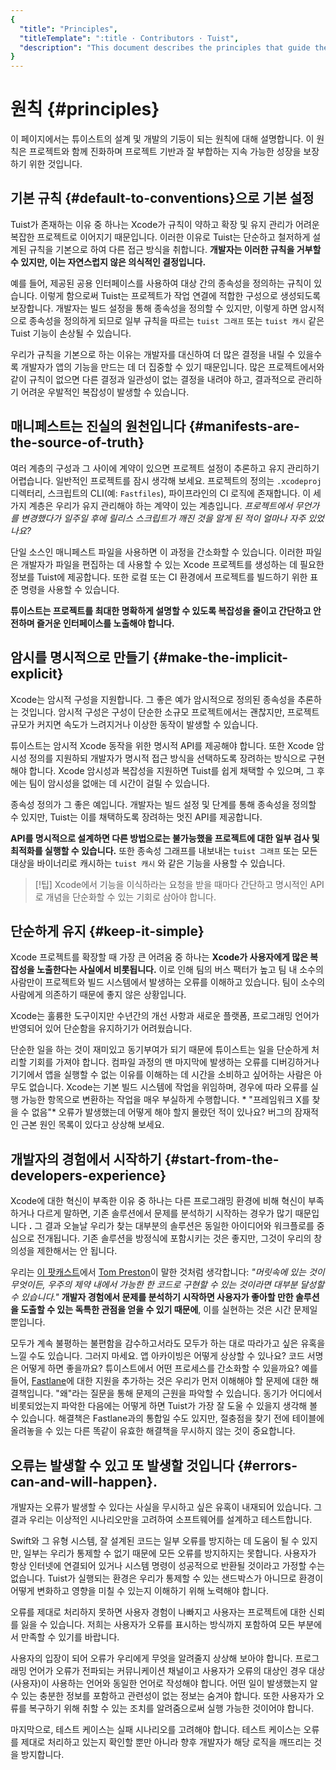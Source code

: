 ```yaml
---
{
  "title": "Principles",
  "titleTemplate": ":title · Contributors · Tuist",
  "description": "This document describes the principles that guide the development of Tuist."
}
---
```

# 원칙 {#principles}

이 페이지에서는 튜이스트의 설계 및 개발의 기둥이 되는 원칙에 대해 설명합니다. 이 원칙은 프로젝트와 함께 진화하며 프로젝트 기반과 잘 부합하는
지속 가능한 성장을 보장하기 위한 것입니다.

## 기본 규칙 {#default-to-conventions}으로 기본 설정

Tuist가 존재하는 이유 중 하나는 Xcode가 규칙이 약하고 확장 및 유지 관리가 어려운 복잡한 프로젝트로 이어지기 때문입니다. 이러한
이유로 Tuist는 단순하고 철저하게 설계된 규칙을 기본으로 하여 다른 접근 방식을 취합니다. **개발자는 이러한 규칙을 거부할 수 있지만,
이는 자연스럽지 않은 의식적인 결정입니다.**

예를 들어, 제공된 공용 인터페이스를 사용하여 대상 간의 종속성을 정의하는 규칙이 있습니다. 이렇게 함으로써 Tuist는 프로젝트가 작업 연결에
적합한 구성으로 생성되도록 보장합니다. 개발자는 빌드 설정을 통해 종속성을 정의할 수 있지만, 이렇게 하면 암시적으로 종속성을 정의하게 되므로
일부 규칙을 따르는 `tuist 그래프` 또는 `tuist 캐시` 같은 Tuist 기능이 손상될 수 있습니다.

우리가 규칙을 기본으로 하는 이유는 개발자를 대신하여 더 많은 결정을 내릴 수 있을수록 개발자가 앱의 기능을 만드는 데 더 집중할 수 있기
때문입니다. 많은 프로젝트에서와 같이 규칙이 없으면 다른 결정과 일관성이 없는 결정을 내려야 하고, 결과적으로 관리하기 어려운 우발적인 복잡성이
발생할 수 있습니다.

## 매니페스트는 진실의 원천입니다 {#manifests-are-the-source-of-truth}

여러 계층의 구성과 그 사이에 계약이 있으면 프로젝트 설정이 추론하고 유지 관리하기 어렵습니다. 일반적인 프로젝트를 잠시 생각해 보세요.
프로젝트의 정의는 `.xcodeproj` 디렉터리, 스크립트의 CLI(예: `Fastfiles`), 파이프라인의 CI 로직에 존재합니다. 이 세
가지 계층은 우리가 유지 관리해야 하는 계약이 있는 계층입니다. *프로젝트에서 무언가를 변경했다가 일주일 후에 릴리스 스크립트가 깨진 것을 알게
된 적이 얼마나 자주 있었나요?*

단일 소스인 매니페스트 파일을 사용하면 이 과정을 간소화할 수 있습니다. 이러한 파일은 개발자가 파일을 편집하는 데 사용할 수 있는 Xcode
프로젝트를 생성하는 데 필요한 정보를 Tuist에 제공합니다. 또한 로컬 또는 CI 환경에서 프로젝트를 빌드하기 위한 표준 명령을 사용할 수
있습니다.

**튜이스트는 프로젝트를 최대한 명확하게 설명할 수 있도록 복잡성을 줄이고 간단하고 안전하며 즐거운 인터페이스를 노출해야 합니다.**

## 암시를 명시적으로 만들기 {#make-the-implicit-explicit}

Xcode는 암시적 구성을 지원합니다. 그 좋은 예가 암시적으로 정의된 종속성을 추론하는 것입니다. 암시적 구성은 구성이 단순한 소규모
프로젝트에서는 괜찮지만, 프로젝트 규모가 커지면 속도가 느려지거나 이상한 동작이 발생할 수 있습니다.

튜이스트는 암시적 Xcode 동작을 위한 명시적 API를 제공해야 합니다. 또한 Xcode 암시성 정의를 지원하되 개발자가 명시적 접근 방식을
선택하도록 장려하는 방식으로 구현해야 합니다. Xcode 암시성과 복잡성을 지원하면 Tuist를 쉽게 채택할 수 있으며, 그 후에는 팀이
암시성을 없애는 데 시간이 걸릴 수 있습니다.

종속성 정의가 그 좋은 예입니다. 개발자는 빌드 설정 및 단계를 통해 종속성을 정의할 수 있지만, Tuist는 이를 채택하도록 장려하는 멋진
API를 제공합니다.

**API를 명시적으로 설계하면 다른 방법으로는 불가능했을 프로젝트에 대한 일부 검사 및 최적화를 실행할 수 있습니다.** 또한 종속성 그래프를
내보내는 `tuist 그래프` 또는 모든 대상을 바이너리로 캐시하는 `tuist 캐시` 와 같은 기능을 사용할 수 있습니다.

> [!팁] Xcode에서 기능을 이식하라는 요청을 받을 때마다 간단하고 명시적인 API로 개념을 단순화할 수 있는 기회로 삼아야 합니다.

## 단순하게 유지 {#keep-it-simple}

Xcode 프로젝트를 확장할 때 가장 큰 어려움 중 하나는 **Xcode가 사용자에게 많은 복잡성을 노출한다는 사실에서 비롯됩니다.** 이로
인해 팀의 버스 팩터가 높고 팀 내 소수의 사람만이 프로젝트와 빌드 시스템에서 발생하는 오류를 이해하고 있습니다. 팀이 소수의 사람에게 의존하기
때문에 좋지 않은 상황입니다.

Xcode는 훌륭한 도구이지만 수년간의 개선 사항과 새로운 플랫폼, 프로그래밍 언어가 반영되어 있어 단순함을 유지하기가 어려웠습니다.

단순한 일을 하는 것이 재미있고 동기부여가 되기 때문에 튜이스트는 일을 단순하게 처리할 기회를 가져야 합니다. 컴파일 과정의 맨 마지막에
발생하는 오류를 디버깅하거나 기기에서 앱을 실행할 수 없는 이유를 이해하는 데 시간을 소비하고 싶어하는 사람은 아무도 없습니다. Xcode는
기본 빌드 시스템에 작업을 위임하며, 경우에 따라 오류를 실행 가능한 항목으로 변환하는 작업을 매우 부실하게 수행합니다. * "프레임워크 X를
찾을 수 없음"* 오류가 발생했는데 어떻게 해야 할지 몰랐던 적이 있나요? 버그의 잠재적인 근본 원인 목록이 있다고 상상해 보세요.

## 개발자의 경험에서 시작하기 {#start-from-the-developers-experience}

Xcode에 대한 혁신이 부족한 이유 중 하나는 다른 프로그래밍 환경에 비해 혁신이 부족하거나 다르게 말하면, 기존 솔루션에서 문제를 분석하기
시작하는 경우가 많기 때문입니다 **.** 그 결과 오늘날 우리가 찾는 대부분의 솔루션은 동일한 아이디어와 워크플로를 중심으로 전개됩니다. 기존
솔루션을 방정식에 포함시키는 것은 좋지만, 그것이 우리의 창의성을 제한해서는 안 됩니다.

우리는 [이 팟캐스트](https://tom.preston-werner.com/)에서 [Tom
Preston](https://tom.preston-werner.com/)이 말한 것처럼 생각합니다: *"머릿속에 있는 것이 무엇이든, 우주의
제약 내에서 가능한 한 코드로 구현할 수 있는 것이라면 대부분 달성할 수 있습니다."* **개발자 경험에서 문제를 분석하기 시작하면 사용자가
좋아할 만한 솔루션을 도출할 수 있는 독특한 관점을 얻을 수 있기 때문에**, 이를 실현하는 것은 시간 문제일 뿐입니다.

모두가 계속 불평하는 불편함을 감수하고서라도 모두가 하는 대로 따라가고 싶은 유혹을 느낄 수도 있습니다. 그러지 마세요. 앱 아카이빙은 어떻게
상상할 수 있나요? 코드 서명은 어떻게 하면 좋을까요? 튜이스트에서 어떤 프로세스를 간소화할 수 있을까요? 예를 들어,
[Fastlane](https://fastlane.tools/)에 대한 지원을 추가하는 것은 우리가 먼저 이해해야 할 문제에 대한 해결책입니다.
"왜"라는 질문을 통해 문제의 근원을 파악할 수 있습니다. 동기가 어디에서 비롯되었는지 파악한 다음에는 어떻게 하면 Tuist가 가장 잘 도울
수 있을지 생각해 볼 수 있습니다. 해결책은 Fastlane과의 통합일 수도 있지만, 절충점을 찾기 전에 테이블에 올려놓을 수 있는 다른 똑같이
유효한 해결책을 무시하지 않는 것이 중요합니다.

## 오류는 발생할 수 있고 또 발생할 것입니다 {#errors-can-and-will-happen}.

개발자는 오류가 발생할 수 있다는 사실을 무시하고 싶은 유혹이 내재되어 있습니다. 그 결과 우리는 이상적인 시나리오만을 고려하여 소프트웨어를
설계하고 테스트합니다.

Swift와 그 유형 시스템, 잘 설계된 코드는 일부 오류를 방지하는 데 도움이 될 수 있지만, 일부는 우리가 통제할 수 없기 때문에 모든
오류를 방지하지는 못합니다. 사용자가 항상 인터넷에 연결되어 있거나 시스템 명령이 성공적으로 반환될 것이라고 가정할 수는 없습니다. Tuist가
실행되는 환경은 우리가 통제할 수 있는 샌드박스가 아니므로 환경이 어떻게 변화하고 영향을 미칠 수 있는지 이해하기 위해 노력해야 합니다.

오류를 제대로 처리하지 못하면 사용자 경험이 나빠지고 사용자는 프로젝트에 대한 신뢰를 잃을 수 있습니다. 저희는 사용자가 오류를 표시하는
방식까지 포함하여 모든 부분에서 만족할 수 있기를 바랍니다.

사용자의 입장이 되어 오류가 우리에게 무엇을 알려줄지 상상해 보아야 합니다. 프로그래밍 언어가 오류가 전파되는 커뮤니케이션 채널이고 사용자가
오류의 대상인 경우 대상(사용자)이 사용하는 언어와 동일한 언어로 작성해야 합니다. 어떤 일이 발생했는지 알 수 있는 충분한 정보를 포함하고
관련성이 없는 정보는 숨겨야 합니다. 또한 사용자가 오류를 복구하기 위해 취할 수 있는 조치를 알려줌으로써 실행 가능한 것이어야 합니다.

마지막으로, 테스트 케이스는 실패 시나리오를 고려해야 합니다. 테스트 케이스는 오류를 제대로 처리하고 있는지 확인할 뿐만 아니라 향후 개발자가
해당 로직을 깨뜨리는 것을 방지합니다.
